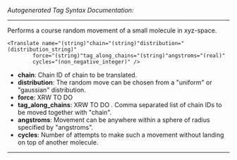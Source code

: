 _Autogenerated Tag Syntax Documentation:_

---
Performs a course random movement of a small molecule in xyz-space.

```
<Translate name="(string)"chain="(string)"distribution="(distribution_string)"
        force="(string)"tag_along_chains="(string)"angstroms="(real)"
        cycles="(non_negative_integer)" />
```

-   **chain**: Chain ID of chain to be translated.
-   **distribution**: The random move can be chosen from a "uniform" or "gaussian" distribution.
-   **force**: XRW TO DO
-   **tag_along_chains**: XRW TO DO . Comma separated list of chain IDs to be moved together with "chain".
-   **angstroms**: Movement can be anywhere within a sphere of radius specified by "angstroms".
-   **cycles**: Number of attempts to make such a movement without landing on top of another molecule.

---
